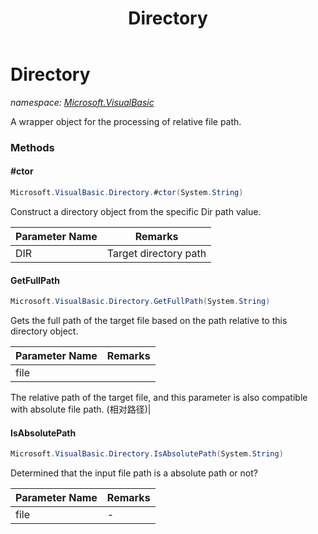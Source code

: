 ﻿---
title: Directory
---

# Directory
_namespace: [Microsoft.VisualBasic](N-Microsoft.VisualBasic.html)_

A wrapper object for the processing of relative file path.

### Methods

#### #ctor
```csharp
Microsoft.VisualBasic.Directory.#ctor(System.String)
```
Construct a directory object from the specific Dir path value.

|Parameter Name|Remarks|
|--------------|-------|
|DIR|Target directory path|


#### GetFullPath
```csharp
Microsoft.VisualBasic.Directory.GetFullPath(System.String)
```
Gets the full path of the target file based on the path relative to this directory object.

|Parameter Name|Remarks|
|--------------|-------|
|file|
 The relative path of the target file, and this parameter is also compatible with absolute file path.
 (相对路径)|


#### IsAbsolutePath
```csharp
Microsoft.VisualBasic.Directory.IsAbsolutePath(System.String)
```
Determined that the input file path is a absolute path or not?

|Parameter Name|Remarks|
|--------------|-------|
|file|-|






